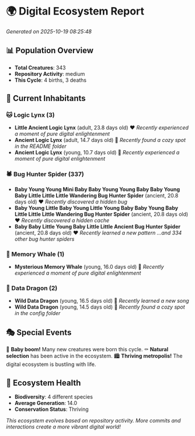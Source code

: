 # 🌍 Digital Ecosystem Report
*Generated on 2025-10-19 08:25:48*

## 📊 Population Overview
- **Total Creatures**: 343
- **Repository Activity**: medium
- **This Cycle**: 4 births, 3 deaths

## 👥 Current Inhabitants

### 🐱 Logic Lynx (3)
- **Little Ancient Logic Lynx** (adult, 23.8 days old) ❤️
  *Recently experienced a moment of pure digital enlightenment*
- **Ancient Logic Lynx** (adult, 14.7 days old) 💛
  *Recently found a cozy spot in the README folder*
- **Ancient Logic Lynx** (young, 10.7 days old) 💚
  *Recently experienced a moment of pure digital enlightenment*

### 🕷️ Bug Hunter Spider (337)
- **Baby Young Young Mini Baby Baby Young Young Baby Baby Young Baby Little Little Little Wandering Bug Hunter Spider** (ancient, 20.8 days old) ❤️
  *Recently discovered a hidden bug*
- **Baby Young Little Baby Young Little Young Baby Baby Young Baby Little Little Little Wandering Bug Hunter Spider** (ancient, 20.8 days old) ❤️
  *Recently discovered a hidden cache*
- **Baby Baby Little Young Baby Little Little Ancient Bug Hunter Spider** (ancient, 20.8 days old) ❤️
  *Recently learned a new pattern*
  *...and 334 other bug hunter spiders*

### 🐋 Memory Whale (1)
- **Mysterious Memory Whale** (young, 16.0 days old) 💚
  *Recently experienced a moment of pure digital enlightenment*

### 🐉 Data Dragon (2)
- **Wild Data Dragon** (young, 16.5 days old) 💚
  *Recently learned a new song*
- **Wild Data Dragon** (young, 14.5 days old) 💚
  *Recently found a cozy spot in the config folder*

## 🎭 Special Events

🎉 **Baby boom!** Many new creatures were born this cycle.
⚰️ **Natural selection** has been active in the ecosystem.
🏙️ **Thriving metropolis!** The digital ecosystem is bustling with life.

## 🔬 Ecosystem Health
- **Biodiversity**: 4 different species
- **Average Generation**: 14.0
- **Conservation Status**: Thriving

*This ecosystem evolves based on repository activity. More commits and interactions create a more vibrant digital world!*